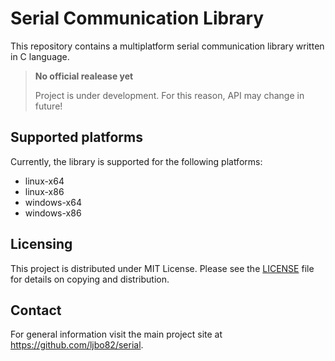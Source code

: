 # Serial Communication Library

This repository contains a multiplatform serial communication library written in C language.

> **No official realease yet**
>
> Project is under development. For this reason, API may change in future!

## Supported platforms

Currently, the library is supported for the following platforms:

* linux-x64
* linux-x86
* windows-x64
* windows-x86

## Licensing

This project is distributed under MIT License. Please see the [LICENSE](LICENSE) file for details on copying and distribution.

## Contact

For general information visit the main project site at https://github.com/ljbo82/serial.

